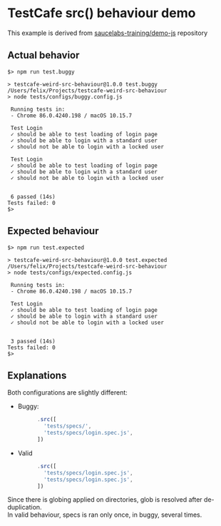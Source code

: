 # TestCafe src() behaviour demo

This example is derived from [saucelabs-training/demo-js](https://github.com/saucelabs-training/demo-js/blob/master/testcafe/) repository

## Actual behavior

```
$> npm run test.buggy

> testcafe-weird-src-behaviour@1.0.0 test.buggy /Users/felix/Projects/testcafe-weird-src-behaviour
> node tests/configs/buggy.config.js

 Running tests in:
 - Chrome 86.0.4240.198 / macOS 10.15.7

 Test Login
 ✓ should be able to test loading of login page
 ✓ should be able to login with a standard user
 ✓ should not be able to login with a locked user

 Test Login
 ✓ should be able to test loading of login page
 ✓ should be able to login with a standard user
 ✓ should not be able to login with a locked user


 6 passed (14s)
Tests failed: 0
$>
```

## Expected behaviour

```
$> npm run test.expected

> testcafe-weird-src-behaviour@1.0.0 test.expected /Users/felix/Projects/testcafe-weird-src-behaviour
> node tests/configs/expected.config.js

 Running tests in:
 - Chrome 86.0.4240.198 / macOS 10.15.7

 Test Login
 ✓ should be able to test loading of login page
 ✓ should be able to login with a standard user
 ✓ should not be able to login with a locked user


 3 passed (14s)
Tests failed: 0
$>
```

## Explanations

Both configurations are slightly different:
- Buggy:
    ```js
          .src([
            'tests/specs/',
            'tests/specs/login.spec.js',
          ])
    ```

- Valid
    ```js
          .src([
            'tests/specs/login.spec.js',
            'tests/specs/login.spec.js',
          ])
    ```

Since there is globing applied on directories, glob is resolved after de-duplication.\
In valid behaviour, specs is ran only once, in buggy, several times.
